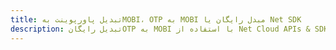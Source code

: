 ---title: تبدیل پاورپوینت بهMOBI، OTP به MOBI مبدل رایگان یا Net SDKdescription: تبدیل رایگانOTP به MOBI با استفاده از Net Cloud APIs & SDK. همچنین اسناد Microsoft PowerPoint را در Cloud ایجاد، ویرایش و رندر کنید.---